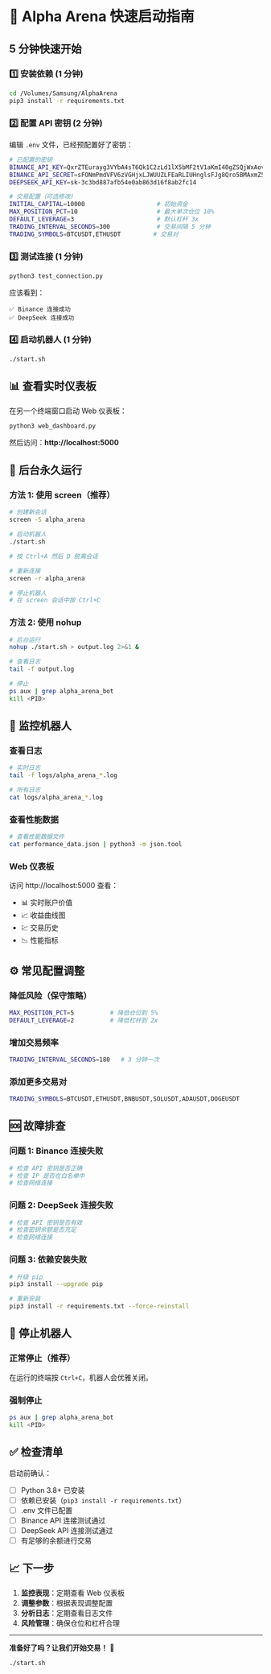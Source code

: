 # 🚀 Alpha Arena 快速启动指南

## 5 分钟快速开始

### 1️⃣ 安装依赖 (1 分钟)

```bash
cd /Volumes/Samsung/AlphaArena
pip3 install -r requirements.txt
```

### 2️⃣ 配置 API 密钥 (2 分钟)

编辑 `.env` 文件，已经预配置好了密钥：

```bash
# 已配置的密钥
BINANCE_API_KEY=QxrZTEurayg3VYbA4sT6Qk1C2zLd1lX5bMF2tV1aKmI40gZSQjWxAovrBEIdkBwd
BINANCE_API_SECRET=sFONmPmdVFV6zVGHjxLJWUUZLFEaRLIUHnglsFJg8Qro5BMAxmZ5Mvsq04PP8L8q
DEEPSEEK_API_KEY=sk-3c3bd887afb54e0ab863d16f8ab2fc14

# 交易配置（可选修改）
INITIAL_CAPITAL=10000                    # 初始资金
MAX_POSITION_PCT=10                      # 最大单次仓位 10%
DEFAULT_LEVERAGE=3                       # 默认杠杆 3x
TRADING_INTERVAL_SECONDS=300             # 交易间隔 5 分钟
TRADING_SYMBOLS=BTCUSDT,ETHUSDT         # 交易对
```

### 3️⃣ 测试连接 (1 分钟)

```bash
python3 test_connection.py
```

应该看到：
```
✅ Binance 连接成功
✅ DeepSeek 连接成功
```

### 4️⃣ 启动机器人 (1 分钟)

```bash
./start.sh
```

## 📊 查看实时仪表板

在另一个终端窗口启动 Web 仪表板：

```bash
python3 web_dashboard.py
```

然后访问：**http://localhost:5000**

## 🔄 后台永久运行

### 方法 1: 使用 screen（推荐）

```bash
# 创建新会话
screen -S alpha_arena

# 启动机器人
./start.sh

# 按 Ctrl+A 然后 D 脱离会话

# 重新连接
screen -r alpha_arena

# 停止机器人
# 在 screen 会话中按 Ctrl+C
```

### 方法 2: 使用 nohup

```bash
# 后台运行
nohup ./start.sh > output.log 2>&1 &

# 查看日志
tail -f output.log

# 停止
ps aux | grep alpha_arena_bot
kill <PID>
```

## 📝 监控机器人

### 查看日志

```bash
# 实时日志
tail -f logs/alpha_arena_*.log

# 所有日志
cat logs/alpha_arena_*.log
```

### 查看性能数据

```bash
# 查看性能数据文件
cat performance_data.json | python3 -m json.tool
```

### Web 仪表板

访问 http://localhost:5000 查看：
- 📊 实时账户价值
- 📈 收益曲线图
- 💹 交易历史
- 📉 性能指标

## ⚙️ 常见配置调整

### 降低风险（保守策略）

```bash
MAX_POSITION_PCT=5          # 降低仓位到 5%
DEFAULT_LEVERAGE=2          # 降低杠杆到 2x
```

### 增加交易频率

```bash
TRADING_INTERVAL_SECONDS=180   # 3 分钟一次
```

### 添加更多交易对

```bash
TRADING_SYMBOLS=BTCUSDT,ETHUSDT,BNBUSDT,SOLUSDT,ADAUSDT,DOGEUSDT
```

## 🆘 故障排查

### 问题 1: Binance 连接失败

```bash
# 检查 API 密钥是否正确
# 检查 IP 是否在白名单中
# 检查网络连接
```

### 问题 2: DeepSeek 连接失败

```bash
# 检查 API 密钥是否有效
# 检查密钥余额是否充足
# 检查网络连接
```

### 问题 3: 依赖安装失败

```bash
# 升级 pip
pip3 install --upgrade pip

# 重新安装
pip3 install -r requirements.txt --force-reinstall
```

## 🛑 停止机器人

### 正常停止（推荐）

在运行的终端按 `Ctrl+C`，机器人会优雅关闭。

### 强制停止

```bash
ps aux | grep alpha_arena_bot
kill <PID>
```

## ✅ 检查清单

启动前确认：
- [ ] Python 3.8+ 已安装
- [ ] 依赖已安装（`pip3 install -r requirements.txt`）
- [ ] .env 文件已配置
- [ ] Binance API 连接测试通过
- [ ] DeepSeek API 连接测试通过
- [ ] 有足够的余额进行交易

## 📈 下一步

1. **监控表现**：定期查看 Web 仪表板
2. **调整参数**：根据表现调整配置
3. **分析日志**：定期查看日志文件
4. **风险管理**：确保仓位和杠杆合理

---

**准备好了吗？让我们开始交易！** 🚀

```bash
./start.sh
```

